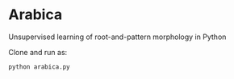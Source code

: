 # Arabica
Unsupervised learning of root-and-pattern morphology in Python

Clone and run as:

    python arabica.py 
